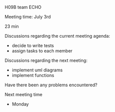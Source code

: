 H09B team ECHO


Meeting time: July 3rd


23 min

Discussions regarding the current meeting agenda:
- decide to write tests
- assign tasks to each member


Discussions regarding the next meeting:
- implement uml diagrams
- implement functions


Have there been any problems encountered?


Next meeting time
- Monday


